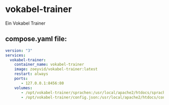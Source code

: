 # vokabel-trainer
Ein Vokabel Trainer

## compose.yaml file:

```yaml
version: "3"
services:
  vokabel-trainer:
    container_name: vokabel-trainer
    image: zoeyvid/vokabel-trainer:latest
    restart: always
    ports:
       - 127.0.0.1:8456:80
    volumes:
       - /opt/vokabel-trainer/sprachen:/usr/local/apache2/htdocs/sprachen:ro
       - /opt/vokabel-trainer/config.json:/usr/local/apache2/htdocs/config.json:ro
```
